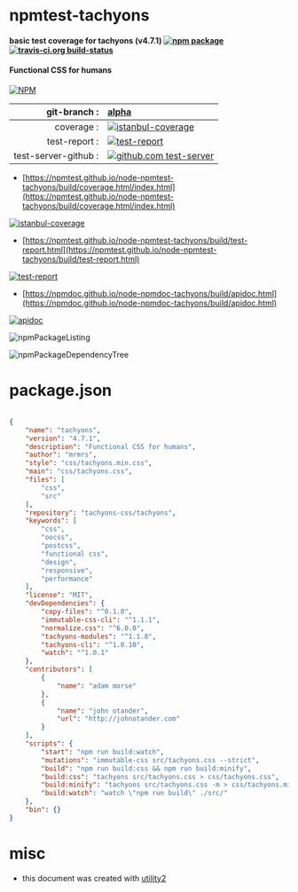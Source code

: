 # npmtest-tachyons

#### basic test coverage for  tachyons (v4.7.1)  [![npm package](https://img.shields.io/npm/v/npmtest-tachyons.svg?style=flat-square)](https://www.npmjs.org/package/npmtest-tachyons) [![travis-ci.org build-status](https://api.travis-ci.org/npmtest/node-npmtest-tachyons.svg)](https://travis-ci.org/npmtest/node-npmtest-tachyons)

#### Functional CSS for humans

[![NPM](https://nodei.co/npm/tachyons.png?downloads=true&downloadRank=true&stars=true)](https://www.npmjs.com/package/tachyons)

| git-branch : | [alpha](https://github.com/npmtest/node-npmtest-tachyons/tree/alpha)|
|--:|:--|
| coverage : | [![istanbul-coverage](https://npmtest.github.io/node-npmtest-tachyons/build/coverage.badge.svg)](https://npmtest.github.io/node-npmtest-tachyons/build/coverage.html/index.html)|
| test-report : | [![test-report](https://npmtest.github.io/node-npmtest-tachyons/build/test-report.badge.svg)](https://npmtest.github.io/node-npmtest-tachyons/build/test-report.html)|
| test-server-github : | [![github.com test-server](https://npmtest.github.io/node-npmtest-tachyons/GitHub-Mark-32px.png)](https://npmtest.github.io/node-npmtest-tachyons/build/app/index.html) | | build-artifacts : | [![build-artifacts](https://npmtest.github.io/node-npmtest-tachyons/glyphicons_144_folder_open.png)](https://github.com/npmtest/node-npmtest-tachyons/tree/gh-pages/build)|

- [https://npmtest.github.io/node-npmtest-tachyons/build/coverage.html/index.html](https://npmtest.github.io/node-npmtest-tachyons/build/coverage.html/index.html)

[![istanbul-coverage](https://npmtest.github.io/node-npmtest-tachyons/build/screenCapture.buildCi.browser.%252Ftmp%252Fbuild%252Fcoverage.lib.html.png)](https://npmtest.github.io/node-npmtest-tachyons/build/coverage.html/index.html)

- [https://npmtest.github.io/node-npmtest-tachyons/build/test-report.html](https://npmtest.github.io/node-npmtest-tachyons/build/test-report.html)

[![test-report](https://npmtest.github.io/node-npmtest-tachyons/build/screenCapture.buildCi.browser.%252Ftmp%252Fbuild%252Ftest-report.html.png)](https://npmtest.github.io/node-npmtest-tachyons/build/test-report.html)

- [https://npmdoc.github.io/node-npmdoc-tachyons/build/apidoc.html](https://npmdoc.github.io/node-npmdoc-tachyons/build/apidoc.html)

[![apidoc](https://npmdoc.github.io/node-npmdoc-tachyons/build/screenCapture.buildCi.browser.%252Ftmp%252Fbuild%252Fapidoc.html.png)](https://npmdoc.github.io/node-npmdoc-tachyons/build/apidoc.html)

![npmPackageListing](https://npmtest.github.io/node-npmtest-tachyons/build/screenCapture.npmPackageListing.svg)

![npmPackageDependencyTree](https://npmtest.github.io/node-npmtest-tachyons/build/screenCapture.npmPackageDependencyTree.svg)



# package.json

```json

{
    "name": "tachyons",
    "version": "4.7.1",
    "description": "Functional CSS for humans",
    "author": "mrmrs",
    "style": "css/tachyons.min.css",
    "main": "css/tachyons.css",
    "files": [
        "css",
        "src"
    ],
    "repository": "tachyons-css/tachyons",
    "keywords": [
        "css",
        "oocss",
        "postcss",
        "functional css",
        "design",
        "responsive",
        "performance"
    ],
    "license": "MIT",
    "devDependencies": {
        "copy-files": "^0.1.0",
        "immutable-css-cli": "^1.1.1",
        "normalize.css": "^6.0.0",
        "tachyons-modules": "^1.1.8",
        "tachyons-cli": "^1.0.10",
        "watch": "^1.0.1"
    },
    "contributors": [
        {
            "name": "adam morse"
        },
        {
            "name": "john otander",
            "url": "http://johnotander.com"
        }
    ],
    "scripts": {
        "start": "npm run build:watch",
        "mutations": "immutable-css src/tachyons.css --strict",
        "build": "npm run build:css && npm run build:minify",
        "build:css": "tachyons src/tachyons.css > css/tachyons.css",
        "build:minify": "tachyons src/tachyons.css -m > css/tachyons.min.css",
        "build:watch": "watch \"npm run build\" ./src/"
    },
    "bin": {}
}
```



# misc
- this document was created with [utility2](https://github.com/kaizhu256/node-utility2)
